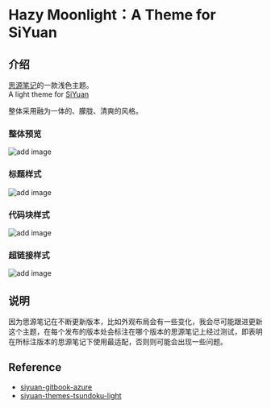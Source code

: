 # Hazy Moonlight：A Theme for SiYuan


## 介绍

[思源笔记](http://github.com/siyuan-note/siyuan)的一款浅色主题。<br/>
A light theme for [SiYuan](http://github.com/siyuan-note/siyuan)

整体采用融为一体的、朦胧、清爽的风格。

### 整体预览
![add image](https://github.com/RQYOU/siyuan-theme-hazy-moonlight/raw/master/assets/preivew.png)

### 标题样式
![add image](https://github.com/RQYOU/siyuan-theme-hazy-moonlight/raw/master/assets/title.png)

### 代码块样式
![add image](https://github.com/RQYOU/siyuan-theme-hazy-moonlight/raw/master/assets/codeblock.png)

### 超链接样式
![add image](https://github.com/RQYOU/siyuan-theme-hazy-moonlight/raw/master/assets/links.png)


## 说明
因为思源笔记在不断更新版本，比如外观布局会有一些变化，我会尽可能跟进更新这个主题，在每个发布的版本处会标注在哪个版本的思源笔记上经过测试，即表明在所标注版本的思源笔记下使用最适配，否则则可能会出现一些问题。



## Reference

- [siyuan-gitbook-azure](https://github.com/yuuuxt/siyuan-gitbook-azure)
- [siyuan-themes-tsundoku-light](https://github.com/Achuan-2/siyuan-themes-tsundoku-light)


